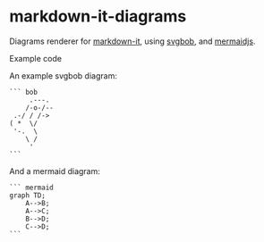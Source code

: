 # markdown-it-diagrams
Diagrams renderer for [markdown-it](https://github.com/markdown-it/markdown-it), using [svgbob](https://github.com/ivanceras/svgbob), and [mermaidjs](https://github.com/knsv/mermaid).

Example code

An example svgbob diagram:
~~~
``` bob 
     .---.
    /-o-/--
 .-/ / /->
( *  \/
 '-.  \
    \ /
     '
```
~~~
And a mermaid diagram:
~~~
``` mermaid 
graph TD;
    A-->B;
    A-->C;
    B-->D;
    C-->D;
```
~~~
